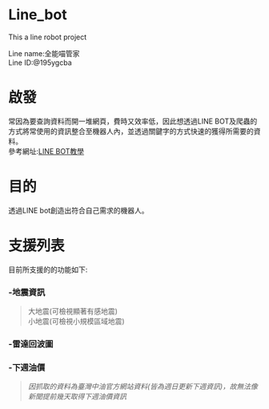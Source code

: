 # Line_bot
This a line robot project

Line name:全能喵管家  
Line ID:@195ygcba


# 啟發
常因為要查詢資料而開一堆網頁，費時又效率低，因此想透過LINE BOT及爬蟲的方式將常使用的資訊整合至機器人內，並透過關鍵字的方式快速的獲得所需要的資料。  
參考網址:[LINE BOT教學](https://steam.oxxostudio.tw/category/python/example/line-bot.html)

# 目的
透過LINE bot創造出符合自己需求的機器人。

# 支援列表
目前所支援的的功能如下:  
### -地震資訊  
>大地震(可檢視顯著有感地震)  
>小地震(可檢視小規模區域地震)  

### -雷達回波圖  


### -下週油價  
>*因抓取的資料為臺灣中油官方網站資料(皆為週日更新下週資訊)，故無法像新聞提前幾天取得下週油價資訊*
